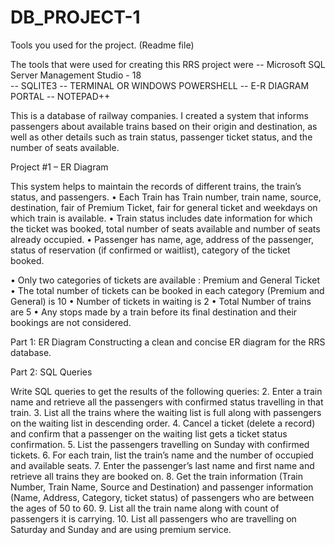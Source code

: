 # DB_PROJECT-1

Tools you used for the project. (Readme file)

The tools that were used for creating this RRS project were 
-- Microsoft SQL Server Management Studio - 18                                                                                                                                          
-- SQLITE3
-- TERMINAL OR WINDOWS POWERSHELL
-- E-R DIAGRAM PORTAL 
-- NOTEPAD++

This is a database of railway companies. I created a system that informs passengers about available trains based on their origin and destination, 
as well as other details such as train status, passenger ticket status, and the number of seats available.

Project #1 – ER Diagram

This system helps to maintain the records of different trains, the train’s status, and passengers.
• Each Train has Train number, train name, source, destination, fair of Premium Ticket, fair for general ticket and weekdays on which train is available.
• Train status includes date information for which the ticket was booked, total number of seats available and number of seats already occupied.
• Passenger has name, age, address of the passenger, status of reservation (if confirmed or waitlist), category of the ticket booked.

• Only two categories of tickets are available : Premium and General Ticket
• The total number of tickets can be booked in each category (Premium and General) is 10
• Number of tickets in waiting is 2
• Total Number of trains are 5
• Any stops made by a train before its final destination and their bookings are not considered.

Part 1: ER Diagram
Constructing a clean and concise ER diagram for the RRS database.

Part 2: SQL Queries

Write SQL queries to get the results of the following queries:
2. Enter a train name and retrieve all the passengers with confirmed status travelling in that train.
3. List all the trains where the waiting list is full along with passengers on the waiting list in descending order.
4. Cancel a ticket (delete a record) and confirm that a passenger on the waiting list gets a ticket status confirmation.
5. List the passengers travelling on Sunday with confirmed tickets.
6. For each train, list the train’s name and the number of occupied and available seats.
7. Enter the passenger’s last name and first name and retrieve all trains they are booked on. 
8. Get the train information (Train Number, Train Name, Source and Destination) and passenger information (Name, Address, Category, ticket status) of passengers who are between the ages of 50 to 60. 
9. List all the train name along with count of passengers it is carrying.
10. List all passengers who are travelling on Saturday and Sunday and are using premium service.
